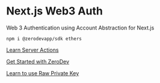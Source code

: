 # Next.js Web3 Auth

Web 3 Authentication using Account Abstraction for Next.js

    npm i @zerodevapp/sdk ethers

[Learn Server Actions](https://nextjs.org/docs/app/building-your-application/data-fetching/server-actions)

[Get Started with ZeroDev](https://docs.zerodev.app/getting-started)

[Learn to use Raw Private Key](https://docs.zerodev.app/create-wallets/custom-keys/raw-private-keys)